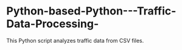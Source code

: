 # Python-based-Python---Traffic-Data-Processing-
This Python script analyzes traffic data from CSV files.
